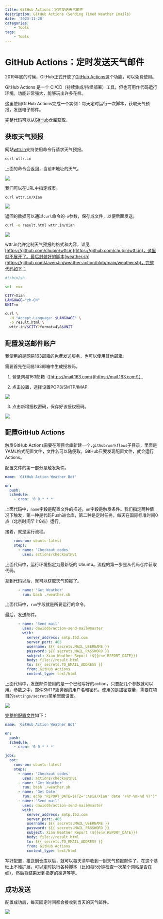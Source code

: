 ```yaml
---
title: GitHub Actions：定时发送天气邮件
description: GitHub Actions (Sending Timed Weather Emails)
date: '2023-11-28'
categories:
    - Tools
tags:
    - Tools
---
```


# GitHub Actions：定时发送天气邮件

2019年底的时候，GitHub正式开放了[GitHub Actions](https://github.com/features/actions)这个功能，可以免费使用。

GitHub Actions 是一个 CI/CD（持续集成/持续部署）工具，但也可用作代码运行环境。功能非常强大，能够玩出许多花样。

这里使用GitHub Actions完成一个实例：每天定时运行一次脚本，获取天气预报，发送电子邮件。

完整代码可以从[GitHub](https://github.com/JavenJin/weather-action)仓库获取。

## 获取天气预报

网站[wttr.in](wttr.in)支持使用命令行请求天气预报。

```bash
curl wttr.in
```

上面的命令会返回，当前IP地址的天气。

![](https://raw.githubusercontent.com/JavenJin/blog-image/master/content/post/Tools/GitHub%20Actions%20Sending%20Timed%20Weather%20Emails/GitHub%20Actions%20Sending%20Timed%20Weather%20Emails1.png)

我们可以在URL中指定城市。

```bash
curl wttr.in/Xian
```

![](https://raw.githubusercontent.com/JavenJin/blog-image/master/content/post/Tools/GitHub%20Actions%20Sending%20Timed%20Weather%20Emails/GitHub%20Actions%20Sending%20Timed%20Weather%20Emails2.png)

返回的数据可以通过`curl`命令的`-o`参数，保存成文件，以便后面发送。

```bash
curl -o result.html wttr.in/Xian
```

![](https://raw.githubusercontent.com/JavenJin/blog-image/master/content/post/Tools/GitHub%20Actions%20Sending%20Timed%20Weather%20Emails/GitHub%20Actions%20Sending%20Timed%20Weather%20Emails3.png)

wttr.in允许定制天气预报的格式和内容，详见[https://github.com/chubin/wttr.in](https://github.com/chubin/wttr.in)，这里就不展开了。最后封装好的脚本[weather.sh](https://github.com/JavenJin/weather-action/blob/main/weather.sh)，完整代码如下：

```bash
#!/bin/sh

set -eux

CITY=Xian
LANGUAGE="zh-CN"
UNIT=m

curl \
  -H "Accept-Language: $LANGUAGE" \
  -o result.html \
  wttr.in/$CITY?format=4\&$UNIT
```

## 配置发送邮件账户

我使用的是网易163邮箱的免费发送服务，也可以使用其他邮箱。

需要首先在网易163邮箱中生成授权码。

1. 登录网易163邮箱（[https://mail.163.com/](https://mail.163.com/)）

2. 点击设置，选择设置POP3/SMTP/IMAP

![](https://raw.githubusercontent.com/JavenJin/blog-image/master/content/post/Tools/GitHub%20Actions%20Sending%20Timed%20Weather%20Emails/GitHub%20Actions%20Sending%20Timed%20Weather%20Emails4.png)

3. 点击新增授权密码，保存好该授权密码。

![](https://raw.githubusercontent.com/JavenJin/blog-image/master/content/post/Tools/GitHub%20Actions%20Sending%20Timed%20Weather%20Emails/GitHub%20Actions%20Sending%20Timed%20Weather%20Emails5.png)

## 配置GitHub Actions

触发GitHub Actions需要在项目仓库新建一个`.github/workflows`子目录，里面是YAML格式配置文件，文件名可以随便取。GitHub只要发现配置文件，就会运行Actions。

配置文件的第一部分是触发条件。

```yaml
name: 'GitHub Action Weather Bot'

on:
  push:
  schedule:
    - cron: '0 0 * * *'
```

上面代码中，`name`字段是配置文件的描述，`on`字段是触发条件。我们指定两种情况下触发，第一种是代码Push进仓库，第二种是定时任务，每天在国际标准时间0点（北京时间早上8点）运行。

接着，就是运行流程。

```yaml
    runs-on: ubuntu-latest
    steps:
      - name: 'Checkout codes'
        uses: actions/checkout@v1
```

上面代码中，运行环境指定为最新版的 Ubuntu。流程的第一步是从代码仓库获取代码。

拿到代码以后，就可以获取天气预报了。

```yaml
      - name: 'Get Weather'
        run: bash ./weather.sh
```

上面代码中，`run`字段就是所要运行的命令。

最后，发送邮件。

```yaml
      - name: 'Send mail'
        uses: dawidd6/action-send-mail@master
        with:
          server_address: smtp.163.com
          server_port: 465
          username: ${{ secrets.MAIL_USERNAME }}
          password: ${{ secrets.MAIL_PASSWORD }}
          subject: Xian Weather Report (${{env.REPORT_DATE}})
          body: file://result.html
          to: ${{ secrets.TO_EMAIL_ADDRESS }}
          from: GitHub Actions
          content_type: text/html
```

上面代码中，发送邮件使用的是一个已经写好的action，只要配几个参数就可以用。参数之中，邮件SMTP服务器的用户名和密码，使用的是加密变量，需要在项目的`settings/secrets`菜单里面设置。

![](https://raw.githubusercontent.com/JavenJin/blog-image/master/content/post/Tools/GitHub%20Actions%20Sending%20Timed%20Weather%20Emails/GitHub%20Actions%20Sending%20Timed%20Weather%20Emails6.png)

[完整的配置文件](https://github.com/JavenJin/weather-action/blob/main/.github/workflows/weather.yml)如下：

```yaml
name: 'GitHub Action Weather Bot'

on:
  push:
  schedule:
    - cron: '0 0 * * *'

jobs:
  bot:
    runs-on: ubuntu-latest
    steps:
      - name: 'Checkout codes'
        uses: actions/checkout@v1
      - name: 'Get Weather'
        run: bash ./weather.sh
      - name: 'Get Date'
        run: echo "REPORT_DATE=$(TZ=':Asia/Xian' date '+%Y-%m-%d %T')" >> $GITHUB_ENV
      - name: 'Send mail'
        uses: dawidd6/action-send-mail@master
        with:
          server_address: smtp.163.com
          server_port: 465
          username: ${{ secrets.MAIL_USERNAME }}
          password: ${{ secrets.MAIL_PASSWORD }}
          subject: Xian Weather Report (${{env.REPORT_DATE}})
          body: file://result.html
          to: ${{ secrets.TO_EMAIL_ADDRESS }}
          from: GitHub Actions
          content_type: text/html
```

写好配置，推送到仓库以后，就可以每天清早收到一封天气预报邮件了。在这个基础上不难扩展，可以定时执行各种脚本（比如每5分钟检查一次某个网站是否在线），然后将结果发到指定的渠道等等。

## 成功发送

配置成功后，每天固定时间都会接收到当天的天气邮件。

![](https://raw.githubusercontent.com/JavenJin/blog-image/master/content/post/Tools/GitHub%20Actions%20Sending%20Timed%20Weather%20Emails/GitHub%20Actions%20Sending%20Timed%20Weather%20Emails7.png)